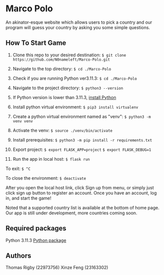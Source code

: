 # Marco Polo
An akinator-esque website which allows users to pick a country and our program will guess your country by asking you some simple questions.

## How To Start Game
1. Clone this repo to your desired destination:
`$ git clone https://github.com/N0nameleft/Marco-Polo.git`

2. Navigate to the top directory:
`$ cd ./Marco-Polo`

3. Check if you are running Python ver3.11.3:
`$ cd ./Marco-Polo`

3. Navigate to the project directory:
`$ python3 --version`

4. If Python version is lower than 3.11.3, [install Python](https://www.python.org/downloads/release/python-3113/)

5. Install python virtual environment:
`$ pip3 install virtualenv`

6. Create a python virtual environment named as "venv":
`$ python3 -m venv venv`

7. Activate the venv:
`$ source ./venv/bin/activate`

8. Install prerequisites:
`$ python3 -m pip install -r requirements.txt`

9. Export project:
`$ export FLASK_APP=project`
`$ export FLASK_DEBUG=1`

10. Run the app in local host:
`$ flask run`

To exit:
`$ ^C`

To close the environment:
`$ deactivate`

After you open the local host link, click Sign up from menu, or simply just click sign up button to register an account.
Once you have an account, log in, and start the game!

Noted that a supported country list is available at the bottom of home page. Our app is still under development, more countries coming soon.


## Required packages

Python 3.11.3
[Python package](./application/requirements.txt)



## Authors
Thomas Rigby (22973756)
Xinze Feng (23163302)

